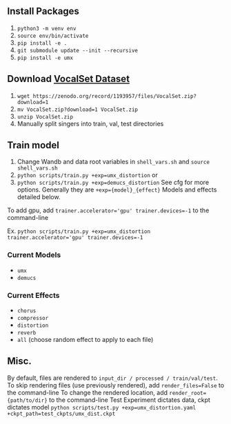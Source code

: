 
## Install Packages
1. `python3 -m venv env`
2. `source env/bin/activate`
3. `pip install -e .`
4. `git submodule update --init --recursive`
5. `pip install -e umx`

## Download [VocalSet Dataset](https://zenodo.org/record/1193957)
1. `wget https://zenodo.org/record/1193957/files/VocalSet.zip?download=1`
2. `mv VocalSet.zip?download=1 VocalSet.zip`
3. `unzip VocalSet.zip`
4. Manually split singers into train, val, test directories

## Train model
1. Change Wandb and data root variables in `shell_vars.sh` and `source shell_vars.sh`
2. `python scripts/train.py +exp=umx_distortion`
or
2. `python scripts/train.py +exp=demucs_distortion`
See cfg for more options. Generally they are `+exp={model}_{effect}`
Models and effects detailed below.

To add gpu, add `trainer.accelerator='gpu' trainer.devices=-1` to the command-line

Ex. `python scripts/train.py +exp=umx_distortion trainer.accelerator='gpu' trainer.devices=-1`

### Current Models
- `umx`
- `demucs`

### Current Effects
- `chorus`
- `compressor`
- `distortion`
- `reverb`
- `all` (choose random effect to apply to each file)

## Misc.
By default, files are rendered to `input_dir / processed / train/val/test`.
To skip rendering files (use previously rendered), add `render_files=False` to the command-line
To change the rendered location, add `render_root={path/to/dir}` to the command-line
Test
Experiment dictates data, ckpt dictates model
`python scripts/test.py +exp=umx_distortion.yaml +ckpt_path=test_ckpts/umx_dist.ckpt`